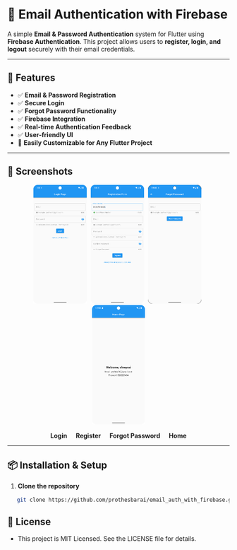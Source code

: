 # 📧 Email Authentication with Firebase

A simple **Email & Password Authentication** system for Flutter using **Firebase Authentication**. This project allows users to **register, login, and logout** securely with their email credentials.

---

## 🚀 Features

- ✅ **Email & Password Registration**
- ✅ **Secure Login**
- ✅ **Forgot Password Functionality**
- ✅ **Firebase Integration**
- ✅ **Real-time Authentication Feedback**
- ✅ **User-friendly UI**
- 🌟 **Easily Customizable for Any Flutter Project**

---

## 📸 Screenshots

<p align="center">
  <img src="assets/images/img_1.png" width="24%" style="margin-right:1%;"/>
  <img src="assets/images/img.png" width="24%" style="margin-right:1%;"/>
  <img src="assets/images/img_2.png" width="24%" style="margin-right:1%;"/>
  <img src="assets/images/img_3.png" width="24%"/>
</p>

<p align="center">
  <b>Login</b> &nbsp;&nbsp;&nbsp; <b>Register</b> &nbsp;&nbsp;&nbsp; <b>Forgot Password</b> &nbsp;&nbsp;&nbsp; <b>Home</b>
</p>



--- 

## 📦 Installation & Setup

1. **Clone the repository**
```bash
   git clone https://github.com/prothesbarai/email_auth_with_firebase.git
```

## 📜 License
- This project is MIT Licensed. See the LICENSE file for details.